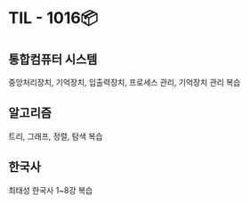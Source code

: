 # TIL - 1016📦

## 통합컴퓨터 시스템
중앙처리장치, 기억장치, 입출력장치, 프로세스 관리, 기억장치 관리 복습  
  
## 알고리즘  
트리, 그래프, 정렬, 탐색 복습  
  
## 한국사
최태성 한국사 1\~8강 복습  

